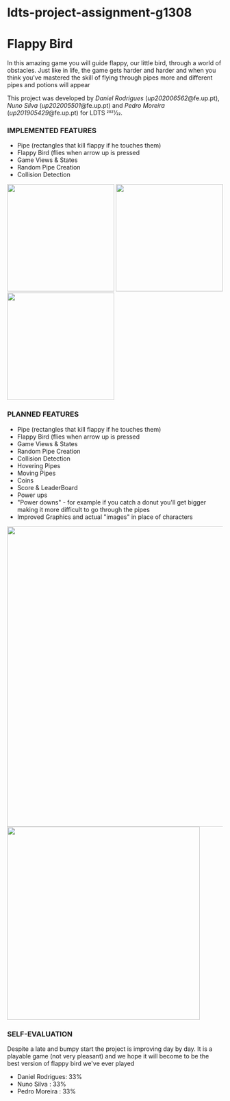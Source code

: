 # ldts-project-assignment-g1308
# Flappy Bird 


In this amazing game you will guide flappy, our little bird, through a world of obstacles. Just like in life, the game gets harder and harder and when you think you've mastered the skill of flying through pipes more and different pipes and potions will appear

This project was developed by *Daniel Rodrigues* (*up202006562*@fe.up.pt), *Nuno Silva* (*up202005501*@fe.up.pt) and *Pedro Moreira* (*up201905429*@fe.up.pt) for LDTS 2021⁄22.

### IMPLEMENTED FEATURES

- Pipe (rectangles that kill flappy if he touches them)
- Flappy Bird (flies when arrow up is pressed
- Game Views & States 
- Random Pipe Creation
- Collision Detection

<img src="https://user-images.githubusercontent.com/80840262/148662678-ba7558f1-cc9d-4430-9c2a-a5742004b644.png" width="250">    <img src="https://user-images.githubusercontent.com/80840262/148662686-ce990760-0412-47f1-ad01-561468908d9d.png" width ="250"><img src="https://user-images.githubusercontent.com/80840262/148662689-c108c05f-0dc5-45e4-ab32-e658f53d592a.png" width="250">




### PLANNED FEATURES

- Pipe (rectangles that kill flappy if he touches them)
- Flappy Bird (flies when arrow up is pressed
- Game Views & States 
- Random Pipe Creation
- Collision Detection
- Hovering Pipes
- Moving Pipes
- Coins
- Score & LeaderBoard
- Power ups
- "Power downs" - for example if you catch a donut you'll get bigger making it more difficult to go through the pipes
- Improved Graphics and actual "images" in place of characters



<img src="https://user-images.githubusercontent.com/80840262/148662762-b21bd9dc-12f6-4574-8e1f-60c106ac4c9b.png" width = "700">
<img src="https://user-images.githubusercontent.com/80840262/148662768-9043a3e7-4eb9-446a-82e7-66382cd3f963.png" width = "450">


### SELF-EVALUATION

Despite a late and bumpy start the project is improving day by day. It is a playable game (not very pleasant) and we hope it will become to be the best version of flappy bird we've ever played

- Daniel Rodrigues: 33%
- Nuno Silva : 33%
- Pedro Moreira : 33%
